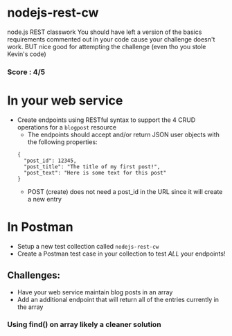 # nodejs-rest-cw
node.js REST classwork
You should have left a version of the basics requirements commented out in your code cause your challenge doesn't work. BUT nice good for attempting the challenge (even tho you stole Kevin's code)
### Score : 4/5
# In your web service
- Create endpoints using RESTful syntax to support the 4 CRUD operations for a `blogpost` resource
  - The endpoints should accept and/or return JSON user objects with the following properties:
  ```
  {
    "post_id": 12345,
    "post_title": "The title of my first post!",
    "post_text": "Here is some text for this post"
  }
  ```
  - POST (create) does not need a post_id in the URL since it will create a new entry
  
# In Postman
- Setup a new test collection called `nodejs-rest-cw`
- Create a Postman test case in your collection to test *ALL* your endpoints!

## Challenges:
- Have your web service maintain blog posts in an array
- Add an additional endpoint that will return all of the entries currently in the array

### Using find() on array likely a cleaner solution
